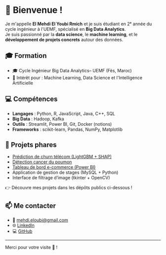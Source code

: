 # 👋 Bienvenue !

Je m'appelle **El Mehdi El Youbi Rmich** et je suis étudiant en 2ᵉ année du cycle ingénieur à l'UEMF, spécialisé en **Big Data Analytics**.  
Je suis passionné par la **data science**, le **machine learning**, et le **développement de projets concrets** autour des données.

## 🎓 Formation

- 🎓 Cycle Ingénieur Big Data Analytics– UEMF (Fès, Maroc)
- 🔬 Intérêt pour : Machine Learning, Data Science et l'Intelligence Artificielle

## 💻 Compétences

- **Langages** : Python, R, JavaScript, Java, C++, SQL
- **Big Data** : Hadoop, Kafka
- **Outils** : Streamlit, Power BI, Git, Docker (notions)
- **Frameworks** : scikit-learn, Pandas, NumPy, Matplotlib

## 📌 Projets phares

- [Prédiction de churn télécom (LightGBM + SHAP)](https://github.com/elmehdi03/churn_prediction_dashboard)
- [Détection cancer du poumon](https://github.com/elmehdi03/Cancer-Detection-ML)
- [Tableau de bord e-commerce (Power BI)](https://github.com/elmehdi03/Sales-Decision-Dashboard-Power-BI)
- Application de gestion de stages (MySQL + Python)
- Interface de filtrage d’image (tkinter + OpenCV)

👉 Découvre mes projets dans les dépôts publics ci-dessous !

## 📫 Me contacter

- 📧 mehdi.eloubi@gmail.com  
- 🌐 [LinkedIn](https://www.linkedin.com/in/el-mehdi-el-youbi-rmich-574941249)  
- 💻 [GitHub](https://github.com/elmehdi03)

---

Merci pour votre visite 🙌 !
